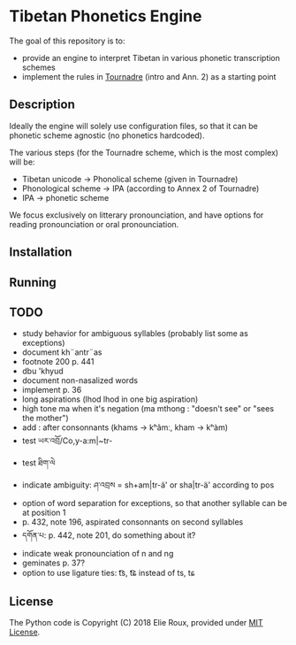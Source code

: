 # Tibetan Phonetics Engine

The goal of this repository is to:
- provide an engine to interpret Tibetan in various phonetic transcription schemes
- implement the rules in [Tournadre](http://www.worldcat.org/oclc/916715611) (intro and Ann. 2) as a starting point

## Description

Ideally the engine will solely use configuration files, so that it can be phonetic scheme agnostic (no phonetics hardcoded).

The various steps (for the Tournadre scheme, which is the most complex) will be:
- Tibetan unicode -> Phonolical scheme (given in Tournadre)
- Phonological scheme -> IPA (according to Annex 2 of Tournadre)
- IPA -> phonetic scheme

We focus exclusively on litterary pronounciation, and have options for reading pronounciation or oral pronounciation.

## Installation

## Running

## TODO

- study behavior for ambiguous syllables (probably list some as exceptions)
- document kh¨antr¨as
- footnote 200 p. 441
- dbu 'khyud
- document non-nasalized words
- implement p. 36
- long aspirations (lhod lhod in one big aspiration)
- high tone ma when it's negation (ma mthong : "doesn't see" or "sees the mother")
- add : after consonnants (khams -> kʰâmː, kham -> kʰàm)
- test ཡར་འབྲོ/Co,y-a:m|~tr-
- test ཐིག་ལེ
- indicate ambiguity: ཤ་འབྲས = sh+am|tr-ä' or sha|tr-ä' according to pos
- option of word separation for exceptions, so that another syllable can be at position 1
- p. 432, note 196, aspirated consonnants on second syllables
- དགོན་པ: p. 442, note 201, do something about it?
- indicate weak pronounciation of n and ng
- geminates p. 37?
- option to use ligature ties: t͡s, t͡ɕ instead of ts, tɕ

## License

The Python code is Copyright (C) 2018 Elie Roux, provided under [MIT License](LICENSE).
